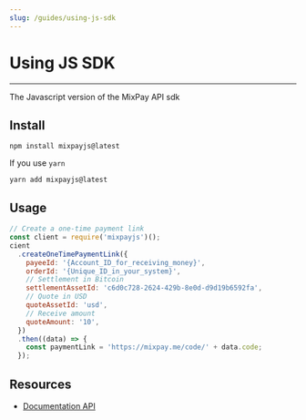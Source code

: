 ```yaml
---
slug: /guides/using-js-sdk
---
```


# Using JS SDK

---

The Javascript version of the MixPay API sdk

## Install

```shell
npm install mixpayjs@latest
```

If you use `yarn`

```shell
yarn add mixpayjs@latest
```

## Usage

```javascript
// Create a one-time payment link
const client = require('mixpayjs')();
cient
  .createOneTimePaymentLink({
    payeeId: '{Account_ID_for_receiving_money}',
    orderId: '{Unique_ID_in_your_system}',
    // Settlement in Bitcoin
    settlementAssetId: 'c6d0c728-2624-429b-8e0d-d9d19b6592fa',
    // Quote in USD
    quoteAssetId: 'usd',
    // Receive amount
    quoteAmount: '10',
  })
  .then((data) => {
    const paymentLink = 'https://mixpay.me/code/' + data.code;
  });
```


## Resources

* [Documentation API](/api/overview)